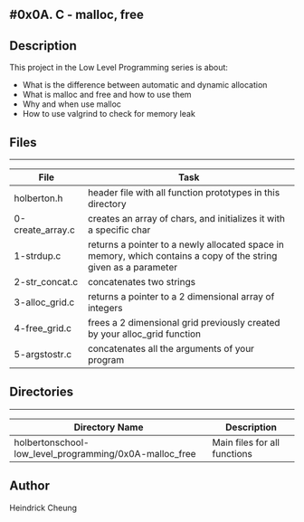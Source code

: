 #0x0A. C - malloc, free
---
## Description

This project in the Low Level Programming series is about:
* What is the difference between automatic and dynamic allocation
* What is malloc and free and how to use them
* Why and when use malloc
* How to use valgrind to check for memory leak

## Files
---
File|Task
---|---
holberton.h | header file with all function prototypes in this directory
0-create_array.c | creates an array of chars, and initializes it with a specific char
1-strdup.c | returns a pointer to a newly allocated space in memory, which contains a copy of the string given as a parameter
2-str_concat.c | concatenates two strings
3-alloc_grid.c | returns a pointer to a 2 dimensional array of integers
4-free_grid.c | frees a 2 dimensional grid previously created by your alloc_grid function
5-argstostr.c | concatenates all the arguments of your program

## Directories
---
Directory Name | Description
---|---
holbertonschool-low_level_programming/0x0A-malloc_free | Main files for all functions

## Author
Heindrick Cheung
